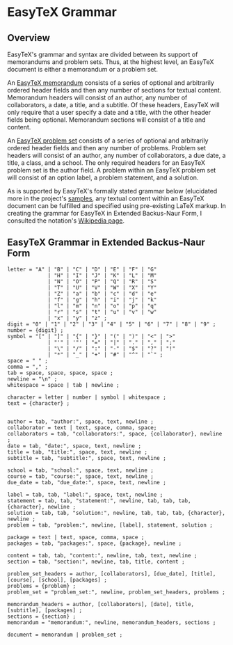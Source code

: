 # EasyTeX Grammar

## Overview

EasyTeX's grammar and syntax are divided between its support of memorandums and problem sets. Thus, at the highest level, an EasyTeX document is either a memorandum or a problem set.

An [EasyTeX memorandum](https://github.com/PaulDapolito/EasyTeX/blob/master/documents/memorandum.md) consists of a series of optional and arbitrarily ordered header fields and then any number of sections for textual content. Memorandum headers will consist of an author, any number of collaborators, a date, a title, and a subtitle. Of these headers, EasyTeX will only require that a user specify a date and a title, with the other header fields being optional. Memorandum sections will consist of a title and content. 

An [EasyTeX problem set](https://github.com/PaulDapolito/EasyTeX/blob/master/documents/problem_set.md) consists of a series of optional and arbitrarily ordered header fields and then any number of problems. Problem set headers will consist of an author, any number of collaborators, a due date, a title, a class, and a school. The only required headers for an EasyTeX problem set is the author field. A problem within an EasyTeX problem set will consist of an option label, a problem statement, and a solution.

As is supported by EasyTeX's formally stated grammar below (elucidated more in the project's [samples](https://github.com/PaulDapolito/EasyTeX/tree/master/samples), any textual content within an EasyTeX document can be fulfilled and specified using pre-existing LaTeX markup. In creating the grammar for EasyTeX in Extended Backus-Naur Form, I consulted the notation's [Wikipedia page](http://en.wikipedia.org/wiki/Extended_Backus%E2%80%93Naur_Form).

## EasyTeX Grammar in Extended Backus-Naur Form

	letter = "A" | "B" | "C" | "D" | "E" | "F" | "G"
	       		 | "H" | "I" | "J" | "K" | "L" | "M" 
	       		 | "N" | "O" | "P" | "Q" | "R" | "S" 
	       		 | "T" | "U" | "V" | "W" | "X" | "Y" 
	       		 | "Z" | "a" | "b" | "c" | "d" | "e"
	       		 | "f" | "g" | "h" | "i" | "j" | "k"
	       		 | "l" | "m" | "n" | "o" | "p" | "q"
	       		 | "r" | "s" | "t" | "u" | "v" | "w"
	       		 | "x" | "y" | "z" ;
	digit = "0" | "1" | "2" | "3" | "4" | "5" | "6" | "7" | "8" | "9" ;
	number = {digit} ;
	symbol = "[" | "]" | "{" | "}" | "(" | ")" | "<" | ">"
	       		 | "'" | '"' | "=" | "|" | "." | "," | ";" 
	       		 | "\" | "/" | ":" | "-" | "$" | "?" | "!" 
	       		 | "*" | "_" | "+" | "#" | "^" | "`" ;
	space = " " ;
	comma = "," ;
	tab = space, space, space, space ;
	newline = "\n" ;
	whitespace = space | tab | newline ;

	character = letter | number | symbol | whitespace ;
	text = {character} ;
	

	author = tab, "author:", space, text, newline ;
	collaborator = text | text, space, comma, space;
	collaborators = tab, "collaborators:", space, {collaborator}, newline ;
	date = tab, "date:", space, text, newline ;
	title = tab, "title:", space, text, newline ; 
	subtitle = tab, "subtitle:", space, text, newline ;

	school = tab, "school:", space, text, newline ;
	course = tab, "course:", space, text, newline ;
	due_date = tab, "due_date:", space, text, newline ;

	label = tab, tab, "label:", space, text, newline ;
	statement = tab, tab, "statement:", newline, tab, tab, tab, {character}, newline ;
	solution = tab, tab, "solution:", newline, tab, tab, tab, {character}, newline ;
	problem = tab, "problem:", newline, [label], statement, solution ;

	package = text | text, space, comma, space ;
	packages = tab, "packages:", space, {package}, newline ;

	content = tab, tab, "content:", newline, tab, text, newline ;
	section = tab, "section:", newline, tab, title, content ;

	problem_set_headers = author, [collaborators], [due_date], [title], [course], [school], [packages] ;
	problems = {problem} ;
	problem_set = "problem_set:", newline, problem_set_headers, problems ;

	memorandum_headers = author, [collaborators], [date], title, [subtitle], [packages] ;
	sections = {section} ;
	memorandum = "memorandum:", newline, memorandum_headers, sections ;

	document = memorandum | problem_set ;

